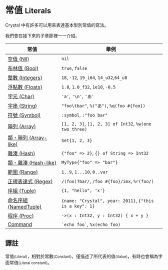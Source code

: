 # 常值 <small>Literals</small>

Crystal 中有許多可以用來表達基本型別常值的寫法。

我們會在接下來的子章節裡一一介紹。

| 常值                                      | 舉例                                        |
|---                                        |---                                          |
| [空值 (Nil)](./literals/nil.md)           | `nil`                                       |
| [布林值 (Bool)](./literals/bool.md)       | `true`, `false`                             |
| [整數 (Integers)](./literals/integers.md) | `18`, `-12`, `19_i64`, `14_u32`,`64_u8`     |
| [浮點數 (Floats)](./literals/floats.md)   | `1.0`, `1.0_f32`, `1e10`, `-0.5`            |
| [字元 (Char)](./literals/char.md)         | `'a'`, `'\n'`, `'あ'`                       |
| [字串 (String)](./literals/string.md)     | `"foo\tbar"`, `%("あ")`, `%q(foo #{foo})`   |
| [符號 (Symbol)](./literals/symbol.md)     | `:symbol`, `:"foo bar"`                     |
| [陣列 (Array)](./literals/array.md)       | `[1, 2, 3]`, `[1, 2, 3] of Int32`, `%w(one two three)` |
| [類・陣列 (Array-like)](./literals/array.md#類・陣列array-like型別常值) | `Set{1, 2, 3}`                              |
| [雜湊 (Hash)](./literals/hash.md)         | `{"foo" => 2}`, `{} of String => Int32`     |
| [類・雜湊 (Hash-like)](./literals/hash.md#類・雜湊hash-like型別常值) | `MyType{"foo" => "bar"}`                    |
| [範圍 (Range)](./literals/range.md)       | `1..9`, `1...10`, `0..var`                  |
| [正規表達式 (Regex)](./literals/regex.md) | `/(foo)?bar/`, `/foo #{foo}/imx`, `%r(foo/)` |
| [序組 (Tuple)](./literals/tuple.md)       | `{1, "hello", 'x'}`                         |
| [命名序組 (NamedTuple)](./literals/named_tuple.md) | `{name: "Crystal", year: 2011}`, `{"this is a key": 1}`|
| [程序 (Proc)](./literals/proc.md)         | `->(x : Int32, y : Int32) { x + y }`        |
| [Command](./literals/command.md)        | `` `echo foo` ``, `%x(echo foo)`                        |

## 譯註

常值<small>(Literal)</small>，相對於常數<small>(Constant)</small>，僅描述了所代表的值<small>(Value)</small>，有時也會稱為字面常值<small>(Literal constant)</small>。
